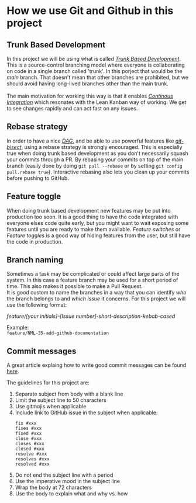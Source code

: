 # How we use Git and Github in this project
## Trunk Based Development
In this project we will be using what is called [*Trunk Based Development*](https://trunkbaseddevelopment.com/).
This is a source-control branching model where everyone is collaborating on code in a single branch called 'trunk'. In this porject that would be the *main* branch. That doesn't mean that other branches are prohibited, but we should avoid having long-lived branches other than the main trunk.\
\
The main motivation for working this way is that it enables [*Continous Integration*](https://trunkbaseddevelopment.com/continuous-integration/) which resonates with the Lean Kanban way of working. We get to see changes rapidly and can act fast on any issues.

## Rebase strategy
In order to have a nice [*DAG*](https://medium.com/girl-writes-code/git-is-a-directed-acyclic-graph-and-what-the-heck-does-that-mean-b6c8dec65059), and be able to use powerful features like [*git-bisect*](https://git-scm.com/docs/git-bisect), using a rebase strategy is strongly encouraged. This is especially true when doing trunk based development as you don't necessarily squash your commits through a PR. By rebasing your commits on top of the main branch (easily done by doing `git pull --rebase` or by setting `git config pull.rebase true`). Interactive rebasing also lets you clean up your commits before pushing to GitHub.

## Feature toggle
When doing trunk based development new features may be put into production too soon. It is a good thing to have the code integrated with everyone elses code quite early, but you might want to wait exposing some features until you are ready to make them available. *Feature switches* or *Feature toggles* is a good way of hiding features from the user, but still have the code in production.

## Branch naming
Sometimes a task may be complicated or could affect large parts of the system. In this case a feature branch may be used for a short period of time. This also makes it possible to make a Pull Request.\
It is good custom to name the branches in a way that you can identify *who* the branch belongs to and *which issue* it concerns. For this project we will use the following format:

*feature/[your initials]-[Issue number]-short-description-kebab-cased*

Example:\
`feature/NML-35-add-github-documentation`
 
## Commit messages
A great article explaing how to write good commit messages can be found [here](https://chris.beams.io/posts/git-commit/).

The guidelines for this project are:
1. Separate subject from body with a blank line
1. Limit the subject line to 50 characters
1. Use gitmojis when applicable
1. Include link to GitHub issue in the subject when applicable:
    ```
    fix #xxx
    fixes #xxx
    fixed #xxx
    close #xxx
    closes #xxx
    closed #xxx
    resolve #xxx
    resolves #xxx
    resolved #xxx
    ```
1. Do not end the subject line with a period
1. Use the imperative mood in the subject line
1. Wrap the body at 72 characters
1. Use the body to explain what and why vs. how